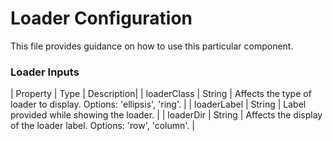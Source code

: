 # Loader Configuration

This file provides guidance on how to use this particular component.

### Loader Inputs

| Property | Type | Description|
| loaderClass | String | Affects the type of loader to display. Options: 'ellipsis', 'ring'. |
| loaderLabel | String | Label provided while showing the loader. |
| loaderDir | String | Affects the display of the loader label. Options: 'row', 'column'. |
